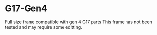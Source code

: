# G17-Gen4
Full size frame compatible with gen 4 G17 parts
This frame has not been tested and may require some editting.

